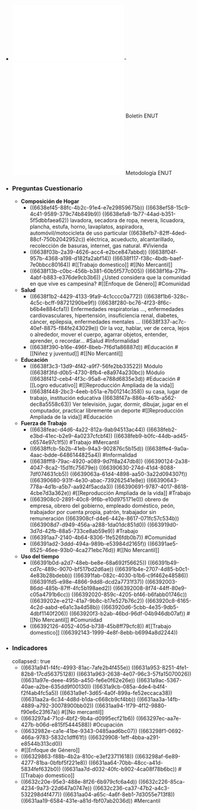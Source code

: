 - ![ENUT_Cuestionario.pdf](../assets/ENUT_Cuestionario_1714664196638_0.pdf)- ![Bol_ENUT_2020_2021.pdf](../assets/Bol_ENUT_2020_2021_1714527944304_0.pdf) Boletín ENUT
  ![A5_DSO-ENUT-MET-001 V7 Rev20220323.pdf](../assets/A5_DSO-ENUT-MET-001_V7_Rev20220323_1714602255862_0.pdf) Metodología ENUT
- ### Preguntas Cuestionario
	- **Composición de Hogar**
		- ((6638ef45-88fc-4b2c-91e4-e7e29859675b))
		  ((6638ef58-15c9-4c41-9589-379c74b849b9))
		  ((6638efa8-1b77-44ad-b351-5f5dbbfaea62)) lavadora, secadora de ropa, nevera, licuadora, plancha, estufa, horno, lavaplatos, aspiradora, automóvil/motocicleta de uso particular
		  ((6638efb7-82ff-4ded-88cf-750b2042952c)) eléctrica, acueducto, alcantarillado, recolección de basuras, internet, gas natural.
		  #Vivienda
		- ((6638f03b-2a39-4626-acc4-e2bce847abbd))
		  ((6638f04f-957b-4368-a198-d182fa2abf14))
		  ((6638f117-f38c-4bdb-baef-7e0bbcc80164))
		  #[[Trabajo domestico]] #[[No Mercantil]]
		- ((6638f13b-c0bc-456b-b381-60b5f577c005))
		  ((6638f16a-27fa-4abf-b883-e376de9cb3b6))
		  ¿Usted considera que la comunidad en que vive es campesina?
		  #[[Enfoque de Género]] #Comunidad
	- **Salud**
		- ((6638f1b2-4429-4133-9fa9-4c1cccc0a772))
		  ((6638f1b6-328c-4c5c-bcff-98721290be9f))
		  ((6638f280-bc76-4f23-8f6c-b6b4e884cfa1)) Enfermedades respiratorias ..., enfermedades cardiovasculares, hipertensión, insuficiencia renal, diabetes, cáncer, epilepsia, enfermedades mentales ...
		  ((6638f337-ac7c-40ef-8875-f84fe243029e)) Oír la voz, hablar, ver de cerca, lejos o alrededor, mover el cuerpo, agarrar objetos, entender, aprender, o recordar...
		  #Salud #Informalidad
		- ((6638f390-b16e-496f-8beb-7f6d1a86887d))
		  #Educación #[[Niñez y juventud]] #[[No Mercantil]]
	- **Educación**
		- ((6638f3c3-13d9-4f42-a9f7-56fe2bb33522)) Módulo
		  ((6638f3fd-d0b5-4730-8fb4-e8a974a230bc)) Módulo
		  ((6638f412-ceb4-4f3c-95a8-e788d6835e3d))
		  #Educación #[[Logro educativo]] #[[Reproducción Ampliada de la vida]]
		- ((6638f448-2bc3-4eeb-b51a-e7b01214c358)) su casa, lugar de trabajo, institución educativa
		  ((6638f47a-886a-461b-a562-dec8a5558c63)) Ver televisión, jugar, dormir, dibujar, jugar en el computador, practicar libremente un deporte
		  #[[Reproducción Ampliada de la vida]] #Educación
	- **Fuerza de Trabajo**
		- ((6638feac-d4d6-4a22-812a-9ab94513ac44))
		  ((6638feb2-e3bd-41ec-b2e9-4a0237cfcbf4))
		  ((6638feb9-b0fc-44db-ad45-c6574e97c1f5))
		  #Trabajo #Mercantil
		- ((6638ffcb-5b2b-41eb-94a3-902876c5b15d))
		  ((6638ffe4-9a0a-4aac-bdde-6486144825a4))
		  #Informalidad
		- ((6638fff8-79ac-4920-a089-9d7f8a247db8)) 
		  ((66390124-2a38-4047-8ca2-15d1fc75679e))
		  ((66390630-274d-41d4-8088-7df074631cb5))
		  ((6639063a-61d4-4898-aa50-3a22d094307f))
		  ((66390680-931f-4e30-abac-739262541e8e))
		  ((66390643-778a-4d1b-a5b7-aa924f5acda3))
		  ((66390691-9787-4017-8618-4cbe7d3a362e))
		  #[[Reproducción Ampliada de la vida]] #Trabajo
		- ((663908c0-2891-40c8-9f6b-e10d975171e0)) obrero de empresa, obrero del gobierno, empleado doméstico, peón, trabajador por cuenta propia, patrón, trabajador sin remuneración
		  ((663908cf-d4e6-442e-8617-071fc57c534b))
		  ((663908d7-d949-456a-a288-1da01dc851d0))
		  ((663919d0-3d7d-42fb-88a5-733ce8ab59e9)) 
		  #Trabajo
		- ((66391aa7-2140-4b64-8306-1fe526fdb0b7))
		  #Comunidad
		- ((66391ad2-3ddd-494a-989b-e53984d2165f))
		  ((66391ae5-8525-46ee-93b0-4ca271ebc76d))
		  #[[No Mercantil]]
	- **Uso del tiempo**
		- ((66391b0d-a2d7-48eb-be8e-68a692f56625))
		  ((66391b49-cd7c-489c-9070-bf517bd2d6ae))
		  ((66391b4e-2707-4d85-b0c1-4e83b28bdebb))
		  ((66391fab-082c-4030-b1b6-c9f462e48586))
		  ((66391fd5-e98e-4866-9dd8-dcd2a7731f37))
		  ((66392003-86dd-485b-87ff-4fc5b198aed2))
		  ((66392008-8f74-44ff-80e9-c05a4791b6cc))
		  ((66392020-859c-4205-bf46-b6fabb01746c))
		  ((6639202e-e212-41a7-9b8c-b17e527b76c2))
		  ((663920c8-6165-4c2d-aabd-e6a1c3a4d58b))
		  ((663920d6-5cbb-4e35-9db5-4dbf1140f206))
		  ((663920f3-b2ab-46bd-96df-04b946db07af))
		  #[[No Mercantil]] #Comunidad
		- ((66392126-4052-405d-b738-45b8ff79cfc8))
		  #[[Trabajo domestico]] ((66392143-1999-4e8f-8ebb-b6994a8d2244))
- ### Indicadores
  collapsed:: true
	- ((6631a941-f4fc-4993-81ac-7afe2b4f455e))
	  ((6631a953-8251-4fe1-82b8-17cd56375128))
	  ((6631a963-2638-4e07-96c3-57fa15070026))
	  ((6631a97e-deee-495b-a450-fe6e0f62e26e))
	  ((6631a9ac-5367-40ae-a2be-635dd9f00130))
	  ((6631a9cb-085a-4de4-b4f4-f2f4ab4fc5a5))
	  ((6631a9ef-3d65-4a0f-899a-fe52eccaca38))
	  ((6631aa2a-6c34-4d8d-b1da-c668cb9cf4bb))
	  ((6631aa3a-14fb-4889-a792-30078900bb02))
	  ((6631aa94-1f79-4f12-9880-f90e6c23f67a))
	  #[[No mercantil]]
	- ((663297a4-71cd-4bf2-9b4a-d0995ecf21b6))
	  ((663297ec-aa7e-427b-b06d-e815f5444588))
	  #Ocupación
	- ((6632982e-ca1e-41be-9343-0485aad6bc07))
	  ((663298f1-0692-466a-9783-5832c1dff61f))
	  ((66329908-1eff-4bba-a291-e8544b313cd0))
	- #[[Enfoque de Género]]
	- ((66329863-f88b-4b2a-810c-e3ef23711618))
	  ((663298af-6e89-4277-81ba-0bfbf5f221e8))
	  ((6631aa64-70bb-48cc-a41d-5834fef632b0))
	  ((6631aa7d-d032-40fc-b902-4ca08f78b6bc))
	  #[[Trabajo domestico]]
	- ((6632c20e-95e3-488e-8f26-6b979cfc6a4d))
	  ((6632c226-85ca-4234-9a73-22d647a0747e))
	  ((6632c236-ca37-47b2-a4c3-532298d4f477))
	  ((6631aa04-a65c-4a6f-8eb1-7d3055e713f8))
	  ((6631aa19-6584-431e-a81d-fbf07ab2036d))
	  #Mercantil